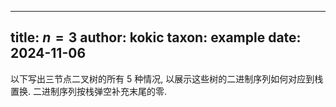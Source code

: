 
---
title: $n=3$
author: kokic
taxon: example
date: 2024-11-06
---

以下写出三节点二叉树的所有 $5$ 种情况, 以展示这些树的二进制序列如何对应到栈置换. 
二进制序列按栈弹空补充末尾的零. 

[](/data-structure/stack-permutation-0001.typ#:block)
